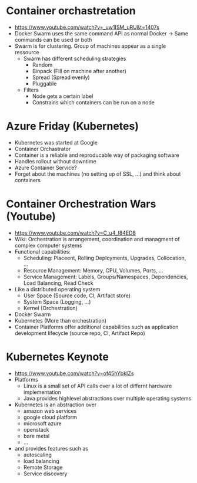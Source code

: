 # Container orchastretation

- https://www.youtube.com/watch?v=_uw1ISM_uRU&t=1407s
- Docker Swarm uses the same command API as normal Docker -> Same commands can be used or both
- Swarm is for clustering. Group of machines appear as a single ressource
  - Swarm has different scheduling strategies
    - Random
    - Binpack (Fill on machine after another)
    - Spread (Spread evenly)
    - Pluggable
  - Filters
    - Node gets a certain label
    - Constrains which containers can be run on a node
  

# Azure Friday (Kubernetes)

- Kubernetes was started at Google
- Container Orchastrator
- Container is a reliable and reproducable way of packaging software
- Handles rollout without downtime
- Azure Container Service?
- Forget about the machines (no setting up of SSL, ...) and think about containers

# Container Orchestration Wars (Youtube)

- https://www.youtube.com/watch?v=C_u4_l84ED8
- Wiki: Orchestration is arrangement, coordination and managment of complex computer systems
- Functional capabilities:
  - Scheduling: Placeent, Rolling Deployments, Upgrades, Collocation, ...
  - Resource Management: Memory, CPU, Volumes, Ports, ...
  - Service Management: Labels, Groups/Namespaces, Dependencies, Load Balancing, Read Check
- Like a distributed operating system
  - User Space (Source code, CI, Artifact store)
  - System Space (Logging, ...)
  - Kernel (Orchestration)
- Docker Swarm
- Kubernetes (More than orchestration)
- Container Platforms offer additional capabilities such as application development lifecycle (source repo, CI, Artifact Repo)

# Kubernetes Keynote

- https://www.youtube.com/watch?v=of45hYbkIZs
- Platforms
  - Linux is a small set of API calls over a lot of differnt hardware implementation
  - Java provides highlevel abstractions over multiple operating systems
- Kubernetes is an abstraction over
  - amazon web services
  - google cloud platform
  - microsoft azure
  - openstack
  - bare metal
  - ...
- and provides features such as
  - autoscaling
  - load balancing
  - Remote Storage
  - Service discovery